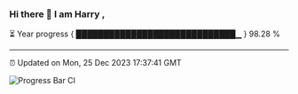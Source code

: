 ### Hi there 👋 I am Harry , 

⏳ Year progress { █████████████████████████████▁ } 98.28 %

---

⏰ Updated on Mon, 25 Dec 2023 17:37:41 GMT

![Progress Bar CI](https://github.com/duykhang68/duykhang68/workflows/Progress%20Bar%20CI/badge.svg)
